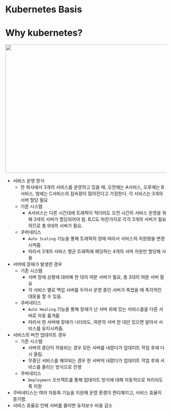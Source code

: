 # Kubernetes Basis

# Why kubernetes?
<img src="https://user-images.githubusercontent.com/50009240/137632762-a0698789-02ba-4b81-b33e-dd674c4e0ca1.png" width="800" height="400"> 

* 서비스 운영
 방식
  * 한 회사에서 3개의 서비스를 운영하고 있을 때, 오전에는 A서비스, 오후에는 B서비스, 밤에는 C서비스의 접속량이 많아진다고 가정한다. 각 서비스는 3개의 서버 할당 필요
  * 기존 시스템
    * A서비스는 다른 시간대에 트래픽이 적더라도 오전 시간의 서비스 운영을 위해 3개의 서버가 할당되어야 됨. B,C도 마찬가지로 각각 3개의 서버가 필요하므로 총 9대의 서버가 필요.
  * 쿠버네티스
    * `Auto Scaling` 기능을 통해 트래픽의 양에 따라서 서비스의 자원량을 변경시켜줌.
    * 따라서 3개의 서비스 평균 트래픽에 해당하는 4개의 서버 자원만 할당해 사용
* 서버에 장애가 발생한 경우
  * 기존 시스템
    * 서버 장애 상황에 대비해 한 대의 여분 서버가 필요, 총 3대의 여분 서버 필요
    * 각 서비스 별로 백업 서버를 두어서 운영 중인 서버가 죽었을 때 즉각적인 대응을 할 수 있음.
  * 쿠버네티스
    * `Auto Healing` 기능을 통해 장애가 난 서버 위에 있는 서비스들을 다른 서버로 자동 옮겨줌
    * 따라서 한 서버에 장애가 나더라도, 여분의 서버 한 대만 있으면 알아서 서비스를 유지시켜줌.
* 서비스의 버전 업데이트 경우
  * 기존 시스템
    * 서버의 중단이 허용되는 경우 모든 서버를 내렸다가 업데이트 작업 후에 다시 올림.
    * 무중단 서비스를 해야되는 경우 한 서버씩 내렸다가 업데이트 작업 후에 서비스를 올리는 방식으로 진행
  * 쿠버네티스
    * `Deployment` 오브젝트를 통해 업데이트 방식에 대해 자동적으로 처리되도록 지원
* 쿠버네티스는 여러 자동화 기능을 지원해 운영 환경이 편리해지고, 서비스 효율이 증가함.
* 서비스 효율로 인해 서버를 줄이면 유지보수 비용 감소
